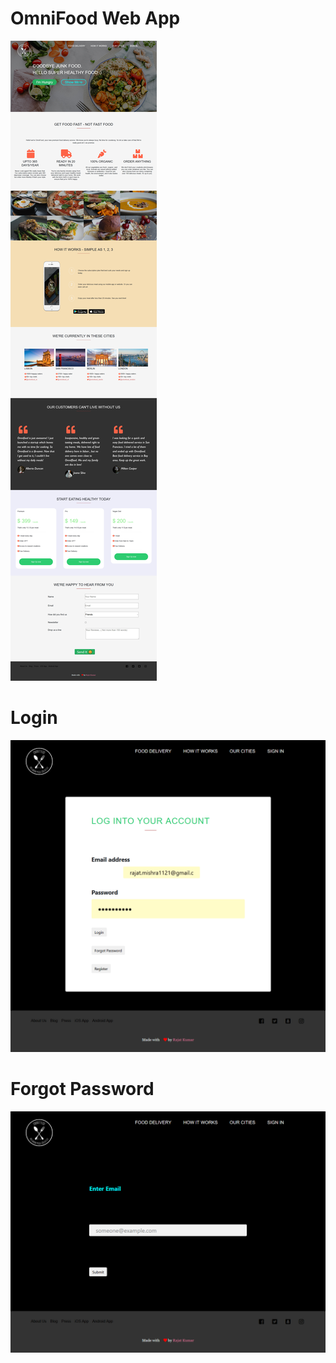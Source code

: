# OmniFood Web App
![](images/Screenshot_2020-09-13%20Bon%20Apetite.jpg)
# Login
![](images/Screenshot_2020-09-13%20Bon%20Apetite.png)
# Forgot Password
![](images/Screenshot_2020-09-13%20Bon%20Apetite(1).png)
